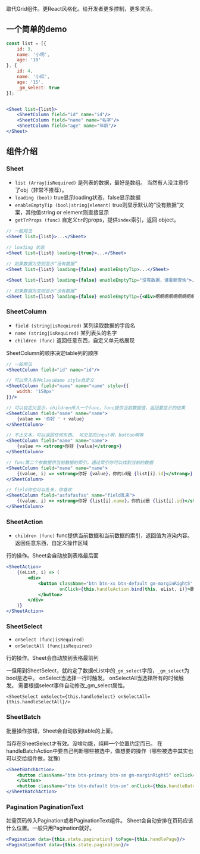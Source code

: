 取代Grid组件。更React风格化。给开发者更多控制，更多灵活。

## 一个简单的demo

```jsx
const list = [{
    id: 3,
    name: '小明',
    age: '10'
}, {
    id: 4,
    name: '小红',
    age: '15',
    _gm_select: true
}];


<Sheet list={list}>
    <SheetColumn field="id" name="id"/>
    <SheetColumn field="name" name="名字"/>
    <SheetColumn field="age" name="年龄"/>
</Sheet>
```

## 组件介绍

### Sheet

- `list (Array|isRequired)` 是列表的数据，最好是数组。 当然有人没注意传了obj（非常不推荐）。
- `loading (bool)` true显示loading状态，false显示数据
- `enableEmptyTip (bool|string|element)` true则显示默认的“没有数据”文案，其他值string or element则直接显示 
- `getTrProps (func)` 自定义`tr`的props，提供`index`索引，返回 object。

```jsx
// 一般用法
<Sheet list={list}>...</Sheet>
 
// loading 状态
<Sheet list={list} loading={true}>...</Sheet>

// 如果数据为空则显示“没有数据”
<Sheet list={list} loading={false} enableEmptyTip>...</Sheet>

<Sheet list={list} loading={false} enableEmptyTip="没有数据，请重新查询">...</Sheet>

// 如果数据为空则显示“没有数据”
<Sheet list={list} loading={false} enableEmptyTip={<div>啊啊啊啊啊啊啊啊啊啊</div>}>...</Sheet>
```

### SheetColumn

- `field (string|isRequired)` 某列读取数据的字段名
- `name (string|isRequired)` 某列表头的名字
- `children (func)` 返回任意东西，自定义单元格展现 

SheetColumn的顺序决定table列的顺序

```jsx
// 一般用法
<SheetColumn field="id" name="id"/>

// 可以传入各种className style自定义
<SheetColumn field="name" name="name" style={{
    width: '150px'
}}/>

// 可以自定义显示，children传入一个func，func提供当前数据值，返回要显示的结果
<SheetColumn field="name" name="name">
    {value => '你好 ' + value}
</SheetColumn>

// 不止文本，可以返回任何东西。 可交互的input啊，button啊等
<SheetColumn field="name" name="name">
    {value => <strong>你好 {value}</strong>}
</SheetColumn>

// func第二个参数提供当前数据的索引，通过索引你可以找到当前的数据
<SheetColumn field="name" name="name">
    {(value, i) => <strong>你好 {value}，你的id是 {list[i].id}</strong>}
</SheetColumn>

// field你也可以乱来，你喜欢
<SheetColumn field="asfafasfas" name="field乱来">
    {(value, i) => <strong>你好 {list[i].name}，你的id是 {list[i].id}</strong>}
</SheetColumn>
```

### SheetAction

- `children (func)` func提供当前数据和当前数据的索引，返回值为渲染内容。返回任意东西，自定义操作区域

行的操作。Sheet会自动放到表格最后面

```jsx
<SheetAction>
    {(eList, i) => (
        <div>
            <button className="btn btn-xs btn-default gm-marginRight5"
                    onClick={this.handleAction.bind(this, eList, i)}>删除
            </button>
        </div>
    )}
</SheetAction>
```

### SheetSelect

- `onSelect (func|isRequired)`
- `onSelectAll (func|isRequired)`

行的操作。Sheet会自动放到表格最前列

一但用到SheetSelect，就约定了数据eList中的`_gm_select`字段，`_gm_select`为bool是选中。
onSelect当选择一行时触发。
onSelectAll当选择所有的时候触发。
需要根据select事件自动修改_gm_select属性。

```
<SheetSelect onSelect={this.handleSelect} onSelectAll={this.handleSelectAll}/>
```

### SheetBatch

批量操作按钮，Sheet会自动放到table的上面。

当存在SheetSelect才有效。没啥功能，纯粹一个位置约定而已。
在handleBatchAction中要自己判断哪些被选中，做想要的操作（哪些被选中其实也可以交给组件做，犹豫)

```jsx
<SheetBatchAction>
    <button className="btn btn-primary btn-sm gm-marginRight5" onClick={this.handleBatchAction}>批量操作
    </button>
    <button className="btn btn-default btn-sm" onClick={this.handleBatchAction}>批量操作2</button>
</SheetBatchAction>
```

### Pagination PaginationText

如需页码传入Pagination或者PaginationText组件。 
Sheet会自动安排在页码应该什么位置。一般只用Pagination就好。

```jsx
<Pagination data={this.state.pagination} toPage={this.handlePage}/>
<PaginationText data={this.state.pagination}/>
```